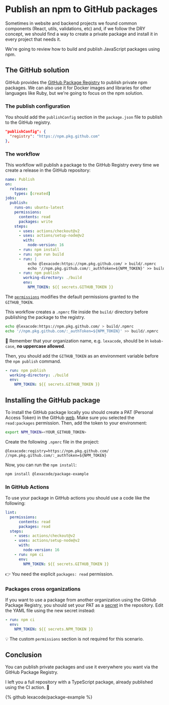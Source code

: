 # Publish an npm to GitHub packages

Sometimes in website and backend projects we found common components (React, utils, validations, etc) and, if we follow the DRY concept, we should find a way to create a private package and install it in every project that needs it.

We're going to review how to build and publish JavaScript packages using npm.

## The GitHub solution

GitHub provides the [GitHub Package Registry](https://docs.github.com/en/packages/working-with-a-github-packages-registry/working-with-the-npm-registry) to publish private npm packages. We can also use it for Docker images and libraries for other languages like Ruby, but we're going to focus on the npm solution.

### The publish configuration

You should add the `publishConfig` section in the `package.json` file to publish to the GitHub registry.

```json
"publishConfig": {
  "registry": "https://npm.pkg.github.com"
},
```

### The workflow

This workflow will publish a package to the GitHub Registry every time we create a release in the GitHub repository:

```yaml
name: Publish
on:
  release:
    types: [created]
jobs:
  publish:
    runs-on: ubuntu-latest
    permissions:
      contents: read
      packages: write
    steps:
      - uses: actions/checkout@v2
      - uses: actions/setup-node@v2
        with:
          node-version: 16
      - run: npm install
      - run: npm run build
      - run: |
          echo @lexacode:https://npm.pkg.github.com/ > build/.npmrc
          echo '//npm.pkg.github.com/:_authToken=${NPM_TOKEN}' >> build/.npmrc
      - run: npm publish
        working-directory: ./build
        env:
          NPM_TOKEN: ${{ secrets.GITHUB_TOKEN }}
```

The [`permissions`](https://docs.github.com/en/actions/learn-github-actions/workflow-syntax-for-github-actions#permissions) modifies the default permissions granted to the `GITHUB_TOKEN`.

This workflow creates a `.npmrc` file inside the `build/` directory before publishing the package to the registry.

```bash
echo @lexacode:https://npm.pkg.github.com/ > build/.npmrc
echo '//npm.pkg.github.com/:_authToken=${NPM_TOKEN}' >> build/.npmrc
```

🧠 Remember that your organization name, e.g. `lexacode`, should be in `kebab-case`, **no uppercase allowed**.

Then, you should add the `GITHUB_TOKEN` as an environment variable before the `npm publish` command.

```yaml
- run: npm publish
  working-directory: ./build
  env:
    NPM_TOKEN: ${{ secrets.GITHUB_TOKEN }}
```

## Installing the GitHub package

To install the GitHub package locally you should create a PAT (Personal Access Token) in the GitHub [web](https://github.com/settings/tokens/new). Make sure you selected the `read:packages` permission. Then, add the token to your environment:

```bash
export NPM_TOKEN=<YOUR_GITHUB_TOKEN>
```

Create the following `.npmrc` file in the project:

```
@lexacode:registry=https://npm.pkg.github.com/
//npm.pkg.github.com/:_authToken=${NPM_TOKEN}
```

Now, you can run the `npm install`:

```bash
npm install @lexacode/package-example
```

### In GitHub Actions

To use your package in GitHub actions you should use a code like the following:

```yaml
lint:
  permissions:
      contents: read
      packages: read
  steps:
    - uses: actions/checkout@v2
    - uses: actions/setup-node@v2
      with:
        node-version: 16
    - run: npm ci
      env:
        NPM_TOKEN: ${{ secrets.GITHUB_TOKEN }}
```

👉 You need the explicit `packages: read` permission.

### Packages cross organizations

If you want to use a package from another organization using the GitHub Package Registry, you should set your PAT as a [secret](https://docs.github.com/en/actions/security-guides/encrypted-secrets) in the repository. Edit the YAML file using the new secret instead:

```yaml
- run: npm ci
  env:
    NPM_TOKEN: ${{ secrets.NPM_TOKEN }}
```

💡 The custom `permissions` section is not required for this scenario.

## Conclusion

You can publish private packages and use it everywhere you want via the GitHub Package Registry.

I left you a full repository with a TypeScript package, already published using the CI action. 🙌

{% github lexacode/package-example %}
